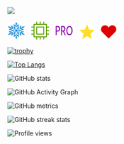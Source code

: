 ![](https://media-exp1.licdn.com/dms/image/C5616AQF1rb0maFoYVg/profile-displaybackgroundimage-shrink_350_1400/0/1641461833386?e=1662595200&v=beta&t=eAIqqRagsWmwNcNuz4xcX7WcMKsBvUaG37lycZmTwHI)







<a href='https://archiveprogram.github.com/'><img src='https://raw.githubusercontent.com/acervenky/animated-github-badges/master/assets/acbadge.gif' width='40' height='40'></a> <a href='https://docs.github.com/en/developers'><img src='https://raw.githubusercontent.com/acervenky/animated-github-badges/master/assets/devbadge.gif' width='40' height='40'></a> <a href='https://github.com/pricing'><img src='https://raw.githubusercontent.com/acervenky/animated-github-badges/master/assets/pro.gif' width='40' height='40'></a> <a href='https://stars.github.com/'><img src='https://raw.githubusercontent.com/acervenky/animated-github-badges/master/assets/starbadge.gif' width='35' height='35'></a> <a href='https://docs.github.com/en/github/supporting-the-open-source-community-with-github-sponsors'><img src='https://raw.githubusercontent.com/acervenky/animated-github-badges/master/assets/sponsorbadge.gif' width='35' height='35'></a> 

[![trophy](https://github-profile-trophy.vercel.app/?username=hasanmehedi360)](https://github.com/ryo-ma/github-profile-trophy)

[![Top Langs](https://github-readme-stats.vercel.app/api/top-langs/?username=hasanmehedi360)](https://github.com/anuraghazra/github-readme-stats)

![GitHub stats](https://github-readme-stats.vercel.app/api?username=hasanmehedi360&show_icons=true)  

![GitHub Activity Graph](https://activity-graph.herokuapp.com/graph?username=hasanmehedi360)  

![GitHub metrics](https://metrics.lecoq.io/hasanmehedi360)  

![GitHub streak stats](https://github-readme-streak-stats.herokuapp.com/?user=hasanmehedi360)  

![Profile views](https://gpvc.arturio.dev/hasanmehedi360)  

